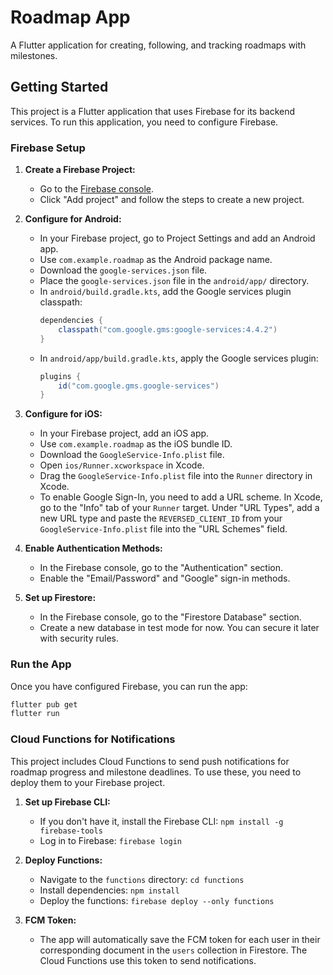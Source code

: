 # Roadmap App

A Flutter application for creating, following, and tracking roadmaps with milestones.

## Getting Started

This project is a Flutter application that uses Firebase for its backend services. To run this application, you need to configure Firebase.

### Firebase Setup

1.  **Create a Firebase Project:**
    *   Go to the [Firebase console](https://console.firebase.google.com/).
    *   Click "Add project" and follow the steps to create a new project.

2.  **Configure for Android:**
    *   In your Firebase project, go to Project Settings and add an Android app.
    *   Use `com.example.roadmap` as the Android package name.
    *   Download the `google-services.json` file.
    *   Place the `google-services.json` file in the `android/app/` directory.
    *   In `android/build.gradle.kts`, add the Google services plugin classpath:
        ```groovy
        dependencies {
            classpath("com.google.gms:google-services:4.4.2")
        }
        ```
    *   In `android/app/build.gradle.kts`, apply the Google services plugin:
        ```groovy
        plugins {
            id("com.google.gms.google-services")
        }
        ```

3.  **Configure for iOS:**
    *   In your Firebase project, add an iOS app.
    *   Use `com.example.roadmap` as the iOS bundle ID.
    *   Download the `GoogleService-Info.plist` file.
    *   Open `ios/Runner.xcworkspace` in Xcode.
    *   Drag the `GoogleService-Info.plist` file into the `Runner` directory in Xcode.
    *   To enable Google Sign-In, you need to add a URL scheme. In Xcode, go to the "Info" tab of your `Runner` target. Under "URL Types", add a new URL type and paste the `REVERSED_CLIENT_ID` from your `GoogleService-Info.plist` file into the "URL Schemes" field.

4.  **Enable Authentication Methods:**
    *   In the Firebase console, go to the "Authentication" section.
    *   Enable the "Email/Password" and "Google" sign-in methods.

5.  **Set up Firestore:**
    *   In the Firebase console, go to the "Firestore Database" section.
    *   Create a new database in test mode for now. You can secure it later with security rules.

### Run the App

Once you have configured Firebase, you can run the app:

```bash
flutter pub get
flutter run
```

### Cloud Functions for Notifications

This project includes Cloud Functions to send push notifications for roadmap progress and milestone deadlines. To use these, you need to deploy them to your Firebase project.

1.  **Set up Firebase CLI:**
    *   If you don't have it, install the Firebase CLI: `npm install -g firebase-tools`
    *   Log in to Firebase: `firebase login`

2.  **Deploy Functions:**
    *   Navigate to the `functions` directory: `cd functions`
    *   Install dependencies: `npm install`
    *   Deploy the functions: `firebase deploy --only functions`

3.  **FCM Token:**
    *   The app will automatically save the FCM token for each user in their corresponding document in the `users` collection in Firestore. The Cloud Functions use this token to send notifications.